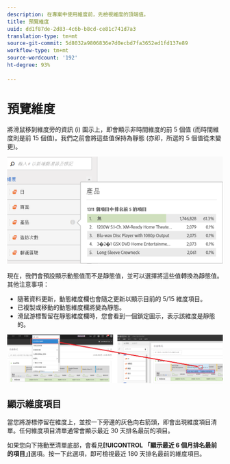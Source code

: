 ```yaml
---
description: 在專案中使用維度前，先檢視維度的頂端值。
title: 預覽維度
uuid: dd1f87de-2d83-4c6b-b8cd-ce81c741d7a3
translation-type: tm+mt
source-git-commit: 5d8032a9806836e7d0ecbd7fa3652ed1fd137e89
workflow-type: tm+mt
source-wordcount: '192'
ht-degree: 93%

---
```



# 預覽維度

將滑鼠移到維度旁的資訊 (i) 圖示上，即會顯示非時間維度的前 5 個值 (而時間維度則是前 15 個值)。我們之前會將這些值保持為靜態 (亦即，所選的 5 個值從未變更)。

![](assets/dimension-preview.png)

現在，我們會預設顯示動態值而不是靜態值，並可以選擇將這些值轉換為靜態值。其他注意事項：

* 隨著資料更新，動態維度欄也會隨之更新以顯示目前的 5/15 維度項目。
* 已複製或移動的動態維度欄將變為靜態。
* 滑鼠游標暫留在靜態維度欄時，您會看到一個鎖定圖示，表示該維度是靜態的。

![](assets/dimension_static.png)

## 顯示維度項目

當您將游標停留在維度上，並按一下旁邊的灰色向右箭頭，即會出現維度項目清單。任何維度項目清單通常會顯示最近 30 天排名最前的項目。

如果您向下捲動至清單底部，會看見&#x200B;**[!UICONTROL 「顯示最近 6 個月排名最前的項目」]**&#x200B;選項。按一下此選項，即可檢視最近 180 天排名最前的維度項目。
